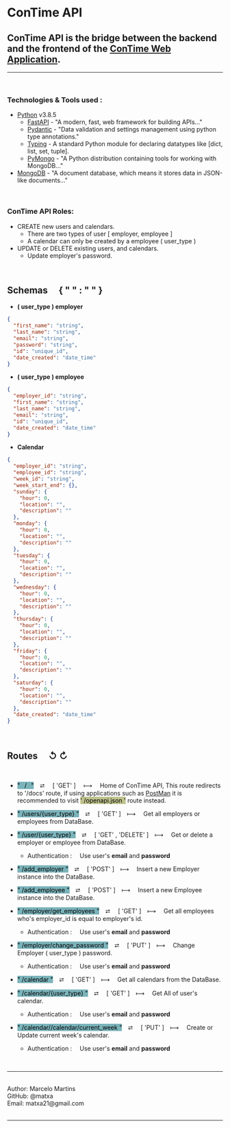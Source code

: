 # ConTime API
## ConTime API is the bridge between the backend and the frontend of the [ConTime Web Application](https://github.com/matxa/ConTime).
<hr>

&#10240;

### Technologies & Tools used :
- [Python](https://www.python.org/) v3.8.5
    - [FastAPI](https://fastapi.tiangolo.com/) - "A modern, fast, web framework for building APIs..."
    - [Pydantic](https://pydantic-docs.helpmanual.io/) - "Data validation and settings management using python type annotations."
    - [Typing](https://fastapi.tiangolo.com/python-types/#generic-types-with-type-parameters) - A standard Python module for declaring datatypes like [dict, list, set, tuple].
    - [PyMongo](https://pymongo.readthedocs.io/en/stable/tutorial.html) - "A Python distribution containing tools for working with MongoDB..."
- [MongoDB](https://www.mongodb.com/1) - "A document database, which means it stores data in JSON-like documents..."

&#10240;

### ConTime API Roles:

- CREATE new users and calendars.
    - There are two types of user [ employer, employee ]
    - A calendar can only be created by a employee ( user_type )
- UPDATE or DELETE existing users, and calendars.
    - Update employer's password.

&#10240;

## Schemas &#10240; &#123; &#34; &#34; &#58; &#34; &#34; &#125;

- __( user_type ) employer__
```json
{
  "first_name": "string",
  "last_name": "string",
  "email": "string",
  "password": "string",
  "id": "unique_id",
  "date_created": "date_time"
}
```
- __( user_type ) employee__
```json
{
  "employer_id": "string",
  "first_name": "string",
  "last_name": "string",
  "email": "string",
  "id": "unique_id",
  "date_created": "date_time"
}
```
- __Calendar__
```json
{
  "employer_id": "string",
  "employee_id": "string",
  "week_id": "string",
  "week_start_end": {},
  "sunday": {
    "hour": 0,
    "location": "",
    "description": ""
  },
  "monday": {
    "hour": 0,
    "location": "",
    "description": ""
  },
  "tuesday": {
    "hour": 0,
    "location": "",
    "description": ""
  },
  "wednesday": {
    "hour": 0,
    "location": "",
    "description": ""
  },
  "thursday": {
    "hour": 0,
    "location": "",
    "description": ""
  },
  "friday": {
    "hour": 0,
    "location": "",
    "description": ""
  },
  "saturday": {
    "hour": 0,
    "location": "",
    "description": ""
  },
  "date_created": "date_time"
}
```
&#10240;
## Routes &#10240; &#8634; &#8635;
&#10240;
- <mark style="background-color: #7bb3ba">"&#10240;/&#10240;"</mark>&#10240; &#11138; &#10240; [ 'GET' ] &#10240; &#10236; &#10240; Home of ConTime API, This route redirects to '/docs' route, if using applications such as [PostMan](https://www.postman.com/) it is recommended to visit <mark style="background-color: #bfc28d;">' /openapi.json '</mark>  route instead.

- <mark style="background-color: #7bb3ba">" /users/{user_type} "</mark>&#10240; &#11138; &#10240; [ 'GET' ]&#10240; &#10236; &#10240; Get all employers or employees from DataBase.

- <mark style="background-color: #7bb3ba">" /user/{user_type} "</mark>&#10240; &#11138; &#10240; [ 'GET' , 'DELETE' ]&#10240; &#10236; &#10240; Get or delete a employer or employee from DataBase.
    - Authentication &#58; &#10240; Use user's __email__ and __password__

- <mark style="background-color: #7bb3ba">" /add_employer "</mark>&#10240; &#11138; &#10240; [ 'POST' ]&#10240; &#10236; &#10240; Insert a new Employer instance into the DataBase.

- <mark style="background-color: #7bb3ba">" /add_employee "</mark>&#10240; &#11138; &#10240; [ 'POST' ]&#10240; &#10236; &#10240; Insert a new Employee instance into the DataBase.

- <mark style="background-color: #7bb3ba">" /employer/get_employees "</mark>&#10240; &#11138; &#10240; [ 'GET' ]&#10240; &#10236; &#10240; Get all employees who's employer_id is equal to employer's id.
    - Authentication &#58; &#10240; Use user's __email__ and __password__

- <mark style="background-color: #7bb3ba">" /employer/change_password "</mark>&#10240; &#11138; &#10240; [ 'PUT' ]&#10240; &#10236; &#10240; Change Employer ( user_type ) password.
    - Authentication &#58; &#10240; Use user's __email__ and __password__

- <mark style="background-color: #7bb3ba">" /calendar "</mark>&#10240; &#11138; &#10240; [ 'GET' ]&#10240; &#10236; &#10240; Get all calendars from the DataBase.

- <mark style="background-color: #7bb3ba">" /calendar/{user_type} "</mark>&#10240; &#11138; &#10240; [ 'GET' ]&#10240; &#10236; &#10240; Get All of user's calendar.
    - Authentication &#58; &#10240; Use user's __email__ and __password__

- <mark style="background-color: #7bb3ba">" /calendar//calendar/current_week "</mark>&#10240; &#11138; &#10240; [ 'PUT' ]&#10240; &#10236; &#10240; Create or Update current week's calendar.
    - Authentication &#58; &#10240; Use user's __email__ and __password__

&#10240;<br>
<hr>
&#10240;<br>
Author: Marcelo Martins<br>
GitHub: @matxa<br>
Email: matxa21@gmail.com<br>
&#10240;
<hr>

